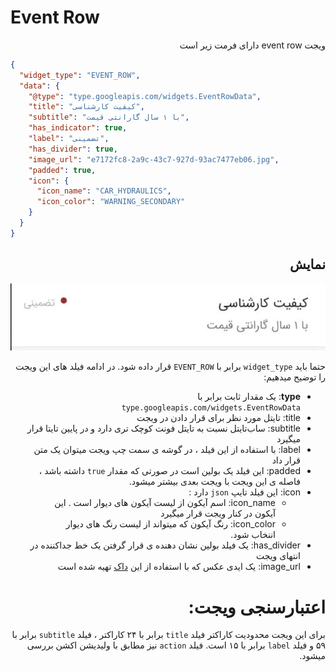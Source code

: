 # Event Row

<div dir="rtl"> 
ویجت event row دارای فرمت زیر است
</div>

```json
{
  "widget_type": "EVENT_ROW",
  "data": {
    "@type": "type.googleapis.com/widgets.EventRowData",
    "title": "کیفیت کارشناسی",
    "subtitle": "با ۱ سال گارانتی قیمت",
    "has_indicator": true,
    "label": "تضمینی",
    "has_divider": true,
    "image_url": "e7172fc8-2a9c-43c7-927d-93ac7477eb06.jpg",
    "padded": true,
    "icon": {
      "icon_name": "CAR_HYDRAULICS",
      "icon_color": "WARNING_SECONDARY"
    }
  }
}

```
<div dir="rtl">

##  نمایش
![ScreenShot](doc-images/event_row.png)

حتما باید `widget_type` برابر با `EVENT_ROW` قرار داده شود.
در ادامه فیلد های این ویجت را توضیح میدهیم:
- **type**: یک مقدار ثابت برابر با `type.googleapis.com/widgets.EventRowData`
- title: تایتل مورد نظر برای قرار دادن در ویجت
- subtitle: ساب‌تایتل نسبت به تایتل فونت کوچک تری دارد و در پایین تایتا قرار میگیرد
- label: با استفاده از این فیلد ، در گوشه ی سمت چپ ویجت میتوان یک متن قرار داد
- padded: این فیلد یک بولین است در صورتی که مقدار `true` داشته باشد ، فاصله ی این ویجت با ویجت بعدی بیشتر میشود.
- icon: این فیلد تایپ `json` دارد : 
  - icon_name: اسم آیکون از لیست آیکون های دیوار است . این آیکون در کنار ویجت قرار میگیرد
  - icon_color: رنگ آیکون که میتواند از لیست رنگ های دیوار اننخاب شود.
- has_divider: یک فیلد بولین نشان دهنده ی قرار گرفتن یک خط جداکننده در انتهای ویجت
- image_url: یک ایدی عکس که با استفاده از این [داک](./image.md) تهیه شده است
# اعتبارسنجی ویجت:
برای این ویجت محدودیت کاراکتر فیلد `title` برابر با ۲۴ کاراکتر ، فیلد `subtitle` برابر با ۵۹ و فیلد `label` برابر با ۱۵ است.
فیلد `action` نیز مطابق با ولیدیشن اکشن بررسی میشود.

</div>
